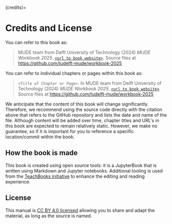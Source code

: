 (credits)=
# Credits and License

You can refer to this book as:

> MUDE team from Delft University of Technology (2024) _MUDE Workbook 2025_. [`<url to book website>`](https://tudelft-mude.github.io/workbook-2025/). Source files at https://github.com/tudelft-mude/workbook-2025

You can refer to individual chapters or pages within this book as:

> `<Title of Chapter or Page>`. In MUDE team from Delft University of Technology (2024) _MUDE Workbook 2025_. [`<url to book website>`](https://tudelft-mude.github.io/workbook-2025/). Source files at https://github.com/tudelft-mude/workbook-2025

We anticipate that the content of this book will change significantly. Therefore, we recommend using the source code directly with the citation above that refers to the GitHub repository and lists the date and name of the file. Although content will be added over time, chapter titles and URL's in this book are expected to remain relatively static. However, we make no guarantee, so if it is important for you to reference a specific location/commit within the book.

## How the book is made

This book is created using open source tools: it is a JupyterBook that is written using Markdown and Jupyter notebooks. Additional tooling is used from the [TeachBooks initiative](https://teachbooks.io/) to enhance the editing and reading experience.

## License
This manual is [CC BY 4.0 licensed](https://creativecommons.org/licenses/by/4.0/) allowing you to share and adapt the material, as long as the source is named.